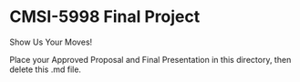 # CMSI-5998 Final Project
Show Us Your Moves!

Place your Approved Proposal and Final Presentation in this directory, then delete this .md file.
